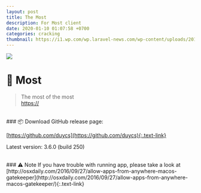 ```yaml
---
layout: post
title: The Most
description: For Most client
date: 2020-01-10 01:07:58 +0700
categories: cracking
thumbnail: https://i1.wp.com/wp.laravel-news.com/wp-content/uploads/2018/03/tower-beta.png?resize=2200%2C1125
---
```


![](https://i1.wp.com/wp.laravel-news.com/wp-content/uploads/2018/03/tower-beta.png?resize=2200%2C1125)

<!-- {:.first-large-letter} -->
# 🗼 Most
> The most of the most<br>
[https://](https://www)

<br>
### 📦 Download
GitHub release page:

[https://github.com/duycs](https://github.com/duycs){:.text-link}

Latest version: 3.6.0 (build 250)

<br>
### ⚠️ Note
If you have trouble with running app, please take a look at [http://osxdaily.com/2016/09/27/allow-apps-from-anywhere-macos-gatekeeper](http://osxdaily.com/2016/09/27/allow-apps-from-anywhere-macos-gatekeeper/){:.text-link}
